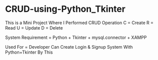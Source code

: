 # CRUD-using-Python_Tkinter

This is a Mini Project Where I Performed CRUD Operation
C = Create
R = Read
U = Update
D = Delete

System Requirement = Python + Tkinter + mysql.connector + XAMPP

Used For = Developer Can Create Login & Signup System With Python+Tkinter By This
